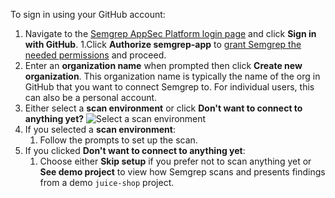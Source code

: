To sign in using your GitHub account:

1. Navigate to the [<i class="fas fa-external-link fa-xs"></i> Semgrep AppSec Platform login page](https://semgrep.dev/login/) and click **Sign in with GitHub**.
1.Click **Authorize semgrep-app** to [grant Semgrep the needed permissions](/deployment/checklist#permissions) and proceed.
1. Enter an **organization name** when prompted then click **Create new organization**. This organization name is typically the name of the org in GitHub that you want to connect Semgrep to. For individual users, this can also be a personal account.
1. Either select a **scan environment** or click **Don't want to connect to anything yet?**
![Select a scan environment](/img/onboarding-scan-location.png#md-width)
1. If you selected a **scan environment**:
    1. Follow the prompts to set up the scan.
1. If you clicked **Don't want to connect to anything yet**:
    1. Choose either **Skip setup** if you prefer not to scan anything yet or **See demo project** to view how Semgrep scans and presents findings from a demo `juice-shop` project.
